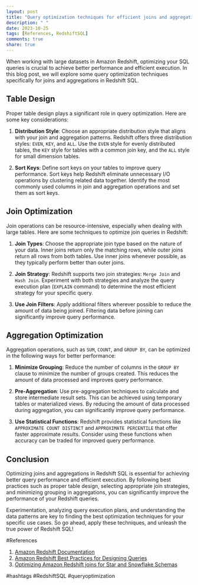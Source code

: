 ```yaml
---
layout: post
title: "Query optimization techniques for efficient joins and aggregations in Redshift SQL."
description: " "
date: 2023-10-25
tags: [References, RedshiftSQL]
comments: true
share: true
---
```


When working with large datasets in Amazon Redshift, optimizing your SQL queries is crucial to achieve better performance and efficient execution. In this blog post, we will explore some query optimization techniques specifically for joins and aggregations in Redshift SQL.

## Table Design

Proper table design plays a significant role in query optimization. Here are some key considerations:

1. **Distribution Style**: Choose an appropriate distribution style that aligns with your join and aggregation patterns. Redshift offers three distribution styles: `EVEN`, `KEY`, and `ALL`. Use the `EVEN` style for evenly distributed tables, the `KEY` style for tables with a common join key, and the `ALL` style for small dimension tables.

2. **Sort Keys**: Define sort keys on your tables to improve query performance. Sort keys help Redshift eliminate unnecessary I/O operations by clustering related data together. Identify the most commonly used columns in join and aggregation operations and set them as sort keys.

## Join Optimization

Join operations can be resource-intensive, especially when dealing with large tables. Here are some techniques to optimize join queries in Redshift:

1. **Join Types**: Choose the appropriate join type based on the nature of your data. Inner joins return only the matching rows, while outer joins return all rows from both tables. Use inner joins whenever possible, as they typically perform better than outer joins.

2. **Join Strategy**: Redshift supports two join strategies: `Merge Join` and `Hash Join`. Experiment with both strategies and analyze the query execution plan (`EXPLAIN` command) to determine the most efficient strategy for your specific query.

3. **Use Join Filters**: Apply additional filters wherever possible to reduce the amount of data being joined. Filtering data before joining can significantly improve query performance.

## Aggregation Optimization

Aggregation operations, such as `SUM`, `COUNT`, and `GROUP BY`, can be optimized in the following ways for better performance:

1. **Minimize Grouping**: Reduce the number of columns in the `GROUP BY` clause to minimize the number of groups created. This reduces the amount of data processed and improves query performance.

2. **Pre-Aggregation**: Use pre-aggregation techniques to calculate and store intermediate result sets. This can be achieved using temporary tables or materialized views. By reducing the amount of data processed during aggregation, you can significantly improve query performance.

3. **Use Statistical Functions**: Redshift provides statistical functions like `APPROXIMATE COUNT DISTINCT` and `APPROXIMATE PERCENTILE` that offer faster approximate results. Consider using these functions when accuracy can be traded for improved query performance.

## Conclusion

Optimizing joins and aggregations in Redshift SQL is essential for achieving better query performance and efficient execution. By following best practices such as proper table design, selecting appropriate join strategies, and minimizing grouping in aggregations, you can significantly improve the performance of your Redshift queries.

Experimentation, analyzing query execution plans, and understanding the data patterns are key to finding the best optimization techniques for your specific use cases. So go ahead, apply these techniques, and unleash the true power of Redshift SQL!

#References
1. [Amazon Redshift Documentation](https://docs.aws.amazon.com/redshift/latest/dg/c_performance_best-practices-query-optimization.html)
2. [Amazon Redshift Best Practices for Designing Queries](https://docs.aws.amazon.com/redshift/latest/dg/best-practices-for-designing-queries.html)
3. [Optimizing Amazon Redshift joins for Star and Snowflake Schemas](https://www.intermix.io/blog/amazon-redshift-joins-star-snowflake-schema-optimization/) 

#hashtags
#RedshiftSQL #queryoptimization